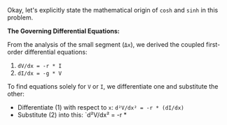 Okay, let's explicitly state the mathematical origin of `cosh` and `sinh` in this problem.

**The Governing Differential Equations:**

From the analysis of the small segment (`Δx`), we derived the coupled first-order differential equations:
1.  `dV/dx = -r * I`
2.  `dI/dx = -g * V`

To find equations solely for `V` or `I`, we differentiate one and substitute the other:

*   Differentiate (1) with respect to `x`: `d²V/dx² = -r * (dI/dx)`
*   Substitute (2) into this: `d²V/dx² = -r *